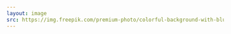 ```yaml
---
layout: image
src: https://img.freepik.com/premium-photo/colorful-background-with-blue-yellow-circle-center_777078-3402.jpg
---
```

